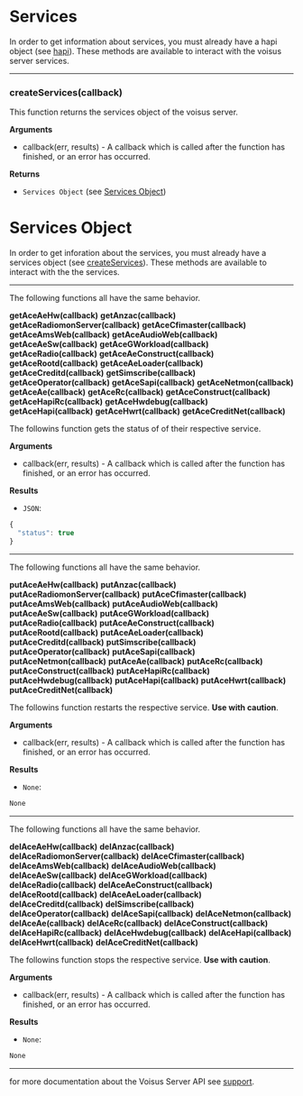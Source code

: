 # Services

In order to get information about services, you must already have a hapi object (see [hapi][docs_hapi]). These methods are available to interact with the voisus server services. 

---------------------------------------

### createServices(callback)

This function returns the services object of the voisus server.

__Arguments__

* callback(err, results) - A callback which is called after the function has finished, or an error has occurred.

__Returns__

* `Services Object` (see [Services Object](#services-object))


# Services Object

In order to get inforation about the services, you must already have a services object (see [createServices](#createservicescallback)). These methods are available to interact with the the services.

---------------------------------------

The following functions all have the same behavior.

__getAceAeHw(callback)__
__getAnzac(callback)__
__getAceRadiomonServer(callback)__
__getAceCfimaster(callback)__
__getAceAmsWeb(callback)__
__getAceAudioWeb(callback)__
__getAceAeSw(callback)__
__getAceGWorkload(callback)__
__getAceRadio(callback)__
__getAceAeConstruct(callback)__
__getAceRootd(callback)__
__getAceAeLoader(callback)__
__getAceCreditd(callback)__
__getSimscribe(callback)__
__getAceOperator(callback)__
__getAceSapi(callback)__
__getAceNetmon(callback)__
__getAceAe(callback)__
__getAceRc(callback)__
__getAceConstruct(callback)__
__getAceHapiRc(callback)__
__getAceHwdebug(callback)__
__getAceHapi(callback)__
__getAceHwrt(callback)__
__getAceCreditNet(callback)__

The followins function gets the status of of their respective service.

__Arguments__

* callback(err, results) - A callback which is called after the function has finished, or an error has occurred.

__Results__

* `JSON`:

```javascript
{
  "status": true
}
```

---------------------------------------

The following functions all have the same behavior.

__putAceAeHw(callback)__
__putAnzac(callback)__
__putAceRadiomonServer(callback)__
__putAceCfimaster(callback)__
__putAceAmsWeb(callback)__
__putAceAudioWeb(callback)__
__putAceAeSw(callback)__
__putAceGWorkload(callback)__
__putAceRadio(callback)__
__putAceAeConstruct(callback)__
__putAceRootd(callback)__
__putAceAeLoader(callback)__
__putAceCreditd(callback)__
__putSimscribe(callback)__
__putAceOperator(callback)__
__putAceSapi(callback)__
__putAceNetmon(callback)__
__putAceAe(callback)__
__putAceRc(callback)__
__putAceConstruct(callback)__
__putAceHapiRc(callback)__
__putAceHwdebug(callback)__
__putAceHapi(callback)__
__putAceHwrt(callback)__
__putAceCreditNet(callback)__

The followins function restarts the respective service. __Use with caution__.

__Arguments__

* callback(err, results) - A callback which is called after the function has finished, or an error has occurred.

__Results__

* `None`:

```javascript
None
```

---------------------------------------

The following functions all have the same behavior.

__delAceAeHw(callback)__
__delAnzac(callback)__
__delAceRadiomonServer(callback)__
__delAceCfimaster(callback)__
__delAceAmsWeb(callback)__
__delAceAudioWeb(callback)__
__delAceAeSw(callback)__
__delAceGWorkload(callback)__
__delAceRadio(callback)__
__delAceAeConstruct(callback)__
__delAceRootd(callback)__
__delAceAeLoader(callback)__
__delAceCreditd(callback)__
__delSimscribe(callback)__
__delAceOperator(callback)__
__delAceSapi(callback)__
__delAceNetmon(callback)__
__delAceAe(callback)__
__delAceRc(callback)__
__delAceConstruct(callback)__
__delAceHapiRc(callback)__
__delAceHwdebug(callback)__
__delAceHapi(callback)__
__delAceHwrt(callback)__
__delAceCreditNet(callback)__

The followins function stops the respective service. __Use with caution__.

__Arguments__

* callback(err, results) - A callback which is called after the function has finished, or an error has occurred.

__Results__

* `None`:

```javascript
None
```

---------------------------------------
for more documentation about the Voisus Server API see [support].

[support]: http://support.asti-usa.com/voisus/voisus_api.html
[docs_hapi]: https://github.com/astilabs/node-voisus/blob/master/docs/hapi.md
